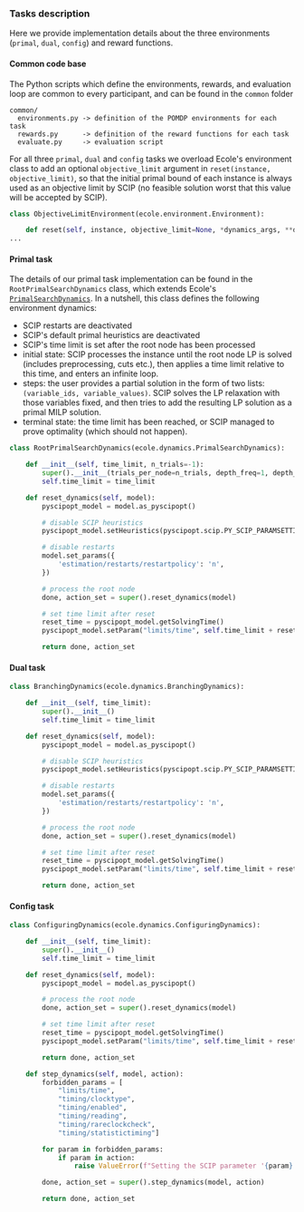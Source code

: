 ### Tasks description

Here we provide implementation details about the three environments (`primal`, `dual`, `config`) and reward functions.

#### Common code base

The Python scripts which define the environments, rewards, and evaluation loop are common to every
participant, and can be found in the `common` folder
```
common/
  environments.py -> definition of the POMDP environments for each task
  rewards.py      -> definition of the reward functions for each task
  evaluate.py     -> evaluation script
```

For all three `primal`, `dual` and `config` tasks we overload Ecole's environment class to add an optional
`objective_limit` argument in `reset(instance, objective_limit)`, so that the initial primal bound of each
instance is always used as an objective limit by SCIP (no feasible solution worst that this value will be accepted by SCIP).
```python
class ObjectiveLimitEnvironment(ecole.environment.Environment):

    def reset(self, instance, objective_limit=None, *dynamics_args, **dynamics_kwargs):
...
```

#### Primal task

The details of our primal task implementation can be found in the `RootPrimalSearchDynamics` class, which extends
Ecole's [`PrimalSearchDynamics`](https://doc.ecole.ai/py/en/stable/reference/environments.html#ecole.dynamics.PrimalSearchDynamics).
In a nutshell, this class defines the following environment dynamics:
 - SCIP restarts are deactivated
 - SCIP's default primal heuristics are deactivated
 - SCIP's time limit is set after the root node has been processed
 - initial state: SCIP processes the instance until the root node LP is solved
(includes preprocessing, cuts etc.), then applies a time limit relative to this time,
and enters an infinite loop.
 - steps: the user provides a partial solution in the form of two
lists: `(variable_ids, variable_values)`. SCIP solves the LP relaxation
with those variables fixed, and then tries to add the resulting LP solution as
a primal MILP solution.
 - terminal state: the time limit has been reached, or SCIP managed to prove optimality (which should not happen).

```python
class RootPrimalSearchDynamics(ecole.dynamics.PrimalSearchDynamics):

    def __init__(self, time_limit, n_trials=-1):
        super().__init__(trials_per_node=n_trials, depth_freq=1, depth_start=0, depth_stop=0)  # only at the root node
        self.time_limit = time_limit

    def reset_dynamics(self, model):
        pyscipopt_model = model.as_pyscipopt()

        # disable SCIP heuristics
        pyscipopt_model.setHeuristics(pyscipopt.scip.PY_SCIP_PARAMSETTING.OFF)

        # disable restarts
        model.set_params({
            'estimation/restarts/restartpolicy': 'n',
        })

        # process the root node
        done, action_set = super().reset_dynamics(model)

        # set time limit after reset
        reset_time = pyscipopt_model.getSolvingTime()
        pyscipopt_model.setParam("limits/time", self.time_limit + reset_time)

        return done, action_set
```

#### Dual task

```python
class BranchingDynamics(ecole.dynamics.BranchingDynamics):

    def __init__(self, time_limit):
        super().__init__()
        self.time_limit = time_limit

    def reset_dynamics(self, model):
        pyscipopt_model = model.as_pyscipopt()

        # disable SCIP heuristics
        pyscipopt_model.setHeuristics(pyscipopt.scip.PY_SCIP_PARAMSETTING.OFF)

        # disable restarts
        model.set_params({
            'estimation/restarts/restartpolicy': 'n',
        })

        # process the root node
        done, action_set = super().reset_dynamics(model)

        # set time limit after reset
        reset_time = pyscipopt_model.getSolvingTime()
        pyscipopt_model.setParam("limits/time", self.time_limit + reset_time)

        return done, action_set
```

#### Config task

```python
class ConfiguringDynamics(ecole.dynamics.ConfiguringDynamics):

    def __init__(self, time_limit):
        super().__init__()
        self.time_limit = time_limit

    def reset_dynamics(self, model):
        pyscipopt_model = model.as_pyscipopt()

        # process the root node
        done, action_set = super().reset_dynamics(model)

        # set time limit after reset
        reset_time = pyscipopt_model.getSolvingTime()
        pyscipopt_model.setParam("limits/time", self.time_limit + reset_time)

        return done, action_set

    def step_dynamics(self, model, action):
        forbidden_params = [
            "limits/time",
            "timing/clocktype",
            "timing/enabled",
            "timing/reading",
            "timing/rareclockcheck",
            "timing/statistictiming"]

        for param in forbidden_params:
            if param in action:
                raise ValueError(f"Setting the SCIP parameter '{param}' is forbidden.")

        done, action_set = super().step_dynamics(model, action)

        return done, action_set
```
